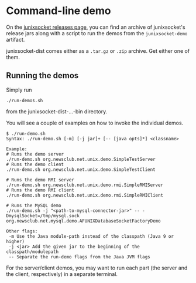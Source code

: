 # Command-line demo

On the [junixsocket releases page](https://github.com/kohlschutter/junixsocket/releases),
you can find an archive of junixsocket's release jars along with a script to run the demos from
the `junixsocket-demo` artifact.

junixsocket-dist comes either as a `.tar.gz` or `.zip` archive. Get either one of them.

## Running the demos

Simply run

    ./run-demos.sh

from the junixsocket-dist-...-bin directory.

You will see a couple of examples on how to invoke the individual demos.

    $ ./run-demo.sh 
    Syntax: ./run-demo.sh [-m] [-j jar]+ [-- [java opts]*] <classname>
    
    Example:
    # Runs the demo server
    ./run-demo.sh org.newsclub.net.unix.demo.SimpleTestServer
    # Runs the demo client
    ./run-demo.sh org.newsclub.net.unix.demo.SimpleTestClient
    
    # Runs the demo RMI server
    ./run-demo.sh org.newsclub.net.unix.demo.rmi.SimpleRMIServer
    # Runs the demo RMI client
    ./run-demo.sh org.newsclub.net.unix.demo.rmi.SimpleRMIClient
    
    # Runs the MySQL demo
    ./run-demo.sh -j "<path-to-mysql-connector-jar>" -- -DmysqlSocket=/tmp/mysql.sock org.newsclub.net.mysql.demo.AFUNIXDatabaseSocketFactoryDemo
    
    Other flags:
     -m Use the Java module-path instead of the classpath (Java 9 or higher)
     -j <jar> Add the given jar to the beginning of the classpath/modulepath
     -- Separate the run-demo flags from the Java JVM flags
         
For the server/client demos, you may want to run each part (the server and the client, respectively)
in a separate terminal.
